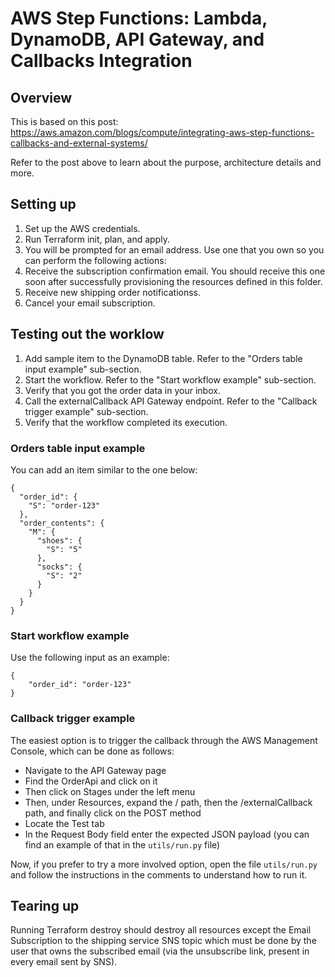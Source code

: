 # AWS Step Functions: Lambda, DynamoDB, API Gateway, and Callbacks Integration

## Overview
This is based on this post: https://aws.amazon.com/blogs/compute/integrating-aws-step-functions-callbacks-and-external-systems/

Refer to the post above to learn about the purpose, architecture details and more.

## Setting up
1. Set up the AWS credentials.
2. Run Terraform init, plan, and apply.
3. You will be prompted for an email address. Use one that you own so you can perform the following actions:
  1. Receive the subscription confirmation email. You should receive this one soon after successfully provisioning the resources defined in this folder.
  2. Receive new shipping order notificationss.
  3. Cancel your email subscription.

## Testing out the worklow
1. Add sample item to the DynamoDB table. Refer to the "Orders table input example" sub-section.
2. Start the workflow. Refer to the "Start workflow example" sub-section.
3. Verify that you got the order data in your inbox.
4. Call the externalCallback API Gateway endpoint. Refer to the "Callback trigger example" sub-section.
5. Verify that the workflow completed its execution.

### Orders table input example
You can add an item similar to the one below:
```
{
  "order_id": {
    "S": "order-123"
  },
  "order_contents": {
    "M": {
      "shoes": {
        "S": "5"
      },
      "socks": {
        "S": "2"
      }
    }
  }
}
```

### Start workflow example
Use the following input as an example:
```
{
    "order_id": "order-123"
}
```

### Callback trigger example
The easiest option is to trigger the callback through the AWS Management Console, which can be done as follows:
- Navigate to the API Gateway page
- Find the OrderApi and click on it
- Then click on Stages under the left menu
- Then, under Resources, expand the / path, then the /externalCallback path, and finally click on the POST method
- Locate the Test tab
- In the Request Body field enter the expected JSON payload (you can find an example of that in the `utils/run.py` file)

Now, if you prefer to try a more involved option, open the file `utils/run.py` and follow the instructions in the comments to understand how to run it.

## Tearing up
Running Terraform destroy should destroy all resources except the Email Subscription to the shipping service SNS topic which must be done by the user that owns the subscribed email (via the unsubscribe link, present in every email sent by SNS).
